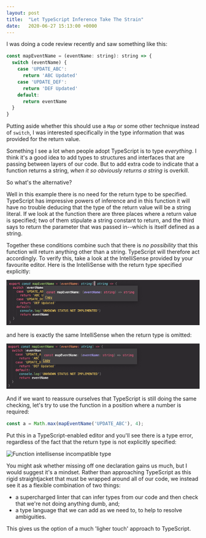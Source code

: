 ```yaml
---
layout: post
title:  "Let TypeScript Inference Take The Strain"
date:   2020-06-27 15:13:00 +0000
---
```


I was doing a code review recently and saw something like this:

```js
const mapEventName = (eventName: string): string => {
  switch (eventName) {
    case 'UPDATE_ABC':
      return 'ABC Updated'
    case 'UPDATE_DEF':
      return 'DEF Updated'
    default:
      return eventName
  }
}
```

Putting aside whether this should use a `Map` or some other technique instead of `switch`, I was interested specifically in the type information that was provided for the return value.

Something I see a lot when people adopt TypeScript is to type _everything_. I think it's a good idea to add types to structures and interfaces that are passing between layers of our code. But to add extra code to indicate that a function returns a string, _when it so obviously returns a string_ is overkill.

So what's the alternative?

Well in this example there is no need for the return type to be specified. TypeScript has impressive powers of inference and in this function it will have no trouble deducing that the type of the return value will be a string literal. If we look at the function there are three places where a return value is specified; two of them stipulate a string constant to return, and the third says to return the parameter that was passed in--which is itself defined as a string.

Together these conditions combine such that there is _no possibility_ that this function will return anything other than a string. TypeScript will therefore act accordingly. To verify this, take a look at the IntelliSense provided by your favourite editor. Here is the IntelliSense with the return type specified explicitly:

![Function intellisense with return type](/images/uploads/function-intellisense-with-return-type.png)

and here is exactly the same IntelliSense when the return type is omitted:

![Function intellisense without return type](/images/uploads/function-intellisense-without-return-type.png)

And if we want to reassure ourselves that TypeScript is still doing the same checking, let's try to use the function in a position where a number is required:

```js
const a = Math.max(mapEventName('UPDATE_ABC'), 4);
````

Put this in a TypeScript-enabled editor and you'll see there is a type error, regardless of the fact that the return type is not explicitly specified:

![Function intellisense incompatible type](/images/uploads/function-intellisense-incompatible-type.png)

You might ask whether missing off one declaration gains us much, but I would suggest it's a mindset. Rather than approaching TypeScript as this rigid straightjacket that must be wrapped around all of our code, we instead see it as a flexible combination of two things:

* a supercharged linter that can infer types from our code and then check that we're not doing anything dumb, and;
* a type language that we can add as we need to, to help to resolve ambiguities.

This gives us the option of a much 'ligher touch' approach to TypeScript.